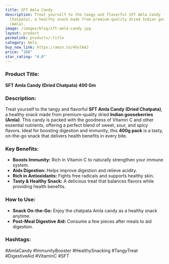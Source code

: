 ```yaml
---
title: SFT Amla Candy
description: Treat yourself to the tangy and flavorful SFT Amla Candy (Dried
  Chatpata), a healthy snack made from premium-quality dried Indian gooseberries
  (Amla).
image: /images/blog/sft-amla-candy.jpg
layout: product
permalink: products/:title
category: Amla
buy_now_link: https://amzn.to/4hslKAJ
price: "168"
star_rating: "4.0"
---
```

### Product Title:
**SFT Amla Candy (Dried Chatpata) 400 Gm**

### Description:
Treat yourself to the tangy and flavorful **SFT Amla Candy (Dried Chatpata)**, a healthy snack made from premium-quality dried **Indian gooseberries (Amla)**. This candy is packed with the goodness of Vitamin C and other essential nutrients, offering a perfect blend of sweet, sour, and spicy flavors. Ideal for boosting digestion and immunity, this **400g pack** is a tasty, on-the-go snack that delivers health benefits in every bite.

### Key Benefits:
- **Boosts Immunity:** Rich in Vitamin C to naturally strengthen your immune system.
- **Aids Digestion:** Helps improve digestion and relieve acidity.
- **Rich in Antioxidants:** Fights free radicals and supports healthy skin.
- **Tasty & Healthy Snack:** A delicious treat that balances flavors while providing health benefits.

### How to Use:
- **Snack On-the-Go:** Enjoy the chatpata Amla candy as a healthy snack anytime.
- **Post-Meal Digestive Aid:** Consume a few pieces after meals to aid digestion.

### Hashtags:
#AmlaCandy #ImmunityBooster #HealthySnacking #TangyTreat #DigestiveAid #VitaminC #SFT
